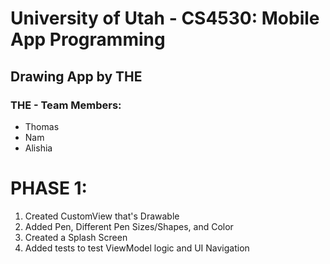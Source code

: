# University of Utah - CS4530: Mobile App Programming

## Drawing App by THE

### THE - Team Members:
- Thomas
- Nam
- Alishia

# PHASE 1:
1.  Created CustomView that's Drawable
2.  Added Pen, Different Pen Sizes/Shapes, and Color
3.  Created a Splash Screen
4.  Added tests to test ViewModel logic and UI Navigation
